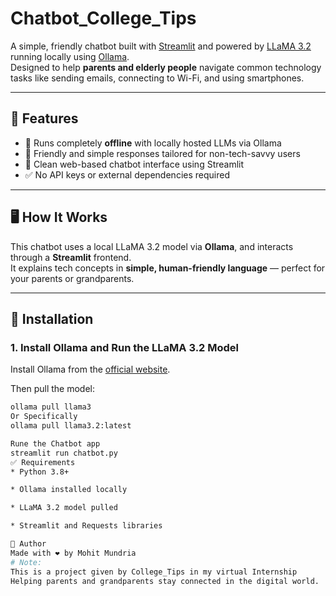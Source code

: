 # Chatbot_College_Tips

A simple, friendly chatbot built with [Streamlit](https://streamlit.io/) and powered by [LLaMA 3.2](https://ollama.com/library/llama3) running locally using [Ollama](https://ollama.com/).  
Designed to help **parents and elderly people** navigate common technology tasks like sending emails, connecting to Wi-Fi, and using smartphones.

---

## 🚀 Features

- 🤖 Runs completely **offline** with locally hosted LLMs via Ollama
- 👵 Friendly and simple responses tailored for non-tech-savvy users
- 💬 Clean web-based chatbot interface using Streamlit
- ✅ No API keys or external dependencies required

---

## 🖥️ How It Works

This chatbot uses a local LLaMA 3.2 model via **Ollama**, and interacts through a **Streamlit** frontend.  
It explains tech concepts in **simple, human-friendly language** — perfect for your parents or grandparents.

---

## 🔧 Installation

### 1. Install Ollama and Run the LLaMA 3.2 Model

Install Ollama from the [official website](https://ollama.com/download).

Then pull the model:

```bash
ollama pull llama3
Or Specifically
ollama pull llama3.2:latest

Rune the Chatbot app
streamlit run chatbot.py
✅ Requirements
* Python 3.8+

* Ollama installed locally

* LLaMA 3.2 model pulled

* Streamlit and Requests libraries

🙌 Author
Made with ❤️ by Mohit Mundria
# Note:
This is a project given by College_Tips in my virtual Internship
Helping parents and grandparents stay connected in the digital world.

